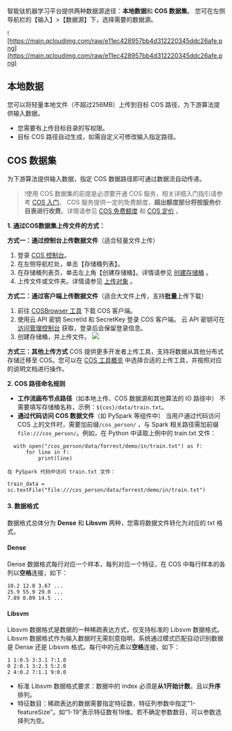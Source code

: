 
智能钛机器学习平台提供两种数据源途径：**本地数据**和 **COS 数据集**。
您可在左侧导航栏的【输入】>【数据源】下，选择需要的数据源。

![https://main.qcloudimg.com/raw/e11ec428957bb4d312220345ddc26afe.png](https://main.qcloudimg.com/raw/e11ec428957bb4d312220345ddc26afe.png)

## 本地数据
您可以将轻量本地文件（不超过256MB）上传到目标 COS 路径，为下游算法提供输入数据。
- 您需要有上传目标目录的写权限。
- 目标 COS 路径自动生成，如需自定义可修改输入指定路径。
  

## COS 数据集

为下游算法提供输入数据，指定 COS 数据路径即可通过数据流自动传递。 
>!使用 COS 数据集的前提是必须要开通 COS 服务，相关详细入门指引请参考 [COS 入门](https://cloud.tencent.com/product/cos/getting-started)。
COS 服务提供一定的免费额度，**超出额度部分将按服务价目表进行收费**。详情请参见 [COS 免费额度](https://cloud.tencent.com/document/product/436/6240) 和 [COS 定价](https://cloud.tencent.com/product/cos/pricing) 。

 **1. 通过COS数据集上传文件的方式：**

**方式一：通过控制台上传数据文件**（适合轻量文件上传）

1. 登录 [COS 控制台](https://console.cloud.tencent.com/cos5)。
2. 在左侧导航栏处，单击【存储桶列表】。
3. 在存储桶列表页，单击左上角【创建存储桶】。详情请参见 [创建存储桶](https://cloud.tencent.com/document/product/436/6232) 。
4. 上传文件或文件夹。详情请参见 [上传对象](https://cloud.tencent.com/document/product/436/6233) 。

**方式二：通过客户端上传数据文件**（适合大文件上传，支持**批量**上传下载）

1. 前往 [COSBrowser 工具](https://cloud.tencent.com/document/product/436/11366) 下载 COS 客户端。
2. 使用云 API 密钥 SecretId 和 SecretKey 登录 COS 客户端。
   云 API 密钥可在 [访问管理控制台](https://console.cloud.tencent.com/cam/capi) 获取，登录后会保留登录信息。
3. 创建存储桶，并上传文件。
   ![](https://main.qcloudimg.com/raw/fdb4665917c2dc638068824999153fc6.png)

**方式三：其他上传方式**
COS 提供更多开发者上传工具，支持将数据从其他分布式存储迁移至 COS。您可以在 [COS 工具概览](https://cloud.tencent.com/document/product/436/6242) 中选择合适的上传工具，并按照对应的说明文档进行操作。

**2. COS 路径命名规则**

- **工作流画布节点路径**（如本地上传、COS 数据源和其他算法的 IO 路径中）
  不需要填写存储桶名称，示例：`${cos}/data/train.txt`。
- **通过代码访问 COS 数据文件**（如 PySpark 等组件中）
  当用户通过代码访问 COS 上的文件时，需要加前缀`/cos_person/` ，与 Spark 相关路径需加前缀`file:///cos_person/`。例如，在 Python 中读取上例中的 train.txt 文件：

```
  with open("/cos_person/data/forrest/demo/in/train.txt") as f:
      for line in f:
          print(line)
```

```
在 PySpark 代码中访问 train.txt 文件：
```

```
train_data = sc.textFile("file:///cos_person/data/forrest/demo/in/train.txt")
```

#### 3. 数据格式

数据格式总体分为 **Dense** 和 **Libsvm** 两种，您需将数据文件转化为对应的 txt 格式。

#### Dense

Dense 数据格式每行对应一个样本，每列对应一个特征，在 COS 中每行样本的各列以**空格**连接，如下：

```
10.2 12.8 3.67 ...
25.9 55.9 29.0 ...
7.89 0.89 14.5 ...
```

#### Libsvm

Libsvm 数据格式是数据的一种稀疏表达方式，仅支持标准的 Libsvm 数据格式。Libsvm 数据格式作为输入数据时无需刻意指明，系统通过模式匹配自动识别数据是 Dense 还是 Libsvm 格式。每行中的元素以**空格**连接，如下：

```
1 1:0.5 3:3.1 7:1.0
0 2:0.1 3:2.3 5:2.0
2 4:0.2 7:1.1 9:0.0
```

- 标准 Libsvm 数据格式要求：数据中的 index 必须是**从1开始计数**，且以**升序**排列。
- 特征数目：稀疏表达的数据需要指定特征数，特征列参数中指定"1-featureSize"。如“1-19”表示特征数有19维。若不确定参数数目，可以参数选择列为空。






